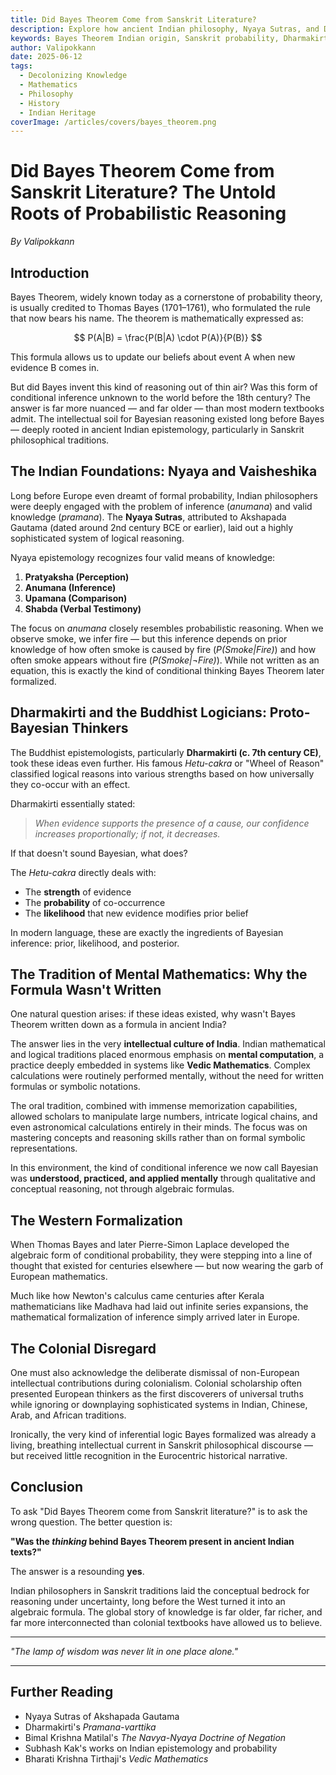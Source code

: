 ```yaml
---
title: Did Bayes Theorem Come from Sanskrit Literature?
description: Explore how ancient Indian philosophy, Nyaya Sutras, and Dharmakirti's Buddhist logic laid the conceptual foundation for what we now call Bayes Theorem.
keywords: Bayes Theorem Indian origin, Sanskrit probability, Dharmakirti Bayesian logic, Nyaya Sutras, ancient Indian epistemology, Vedic Mathematics, Pramana Shastra, Indian philosophy and probability
author: Valipokkann
date: 2025-06-12
tags: 
  - Decolonizing Knowledge
  - Mathematics
  - Philosophy
  - History
  - Indian Heritage
coverImage: /articles/covers/bayes_theorem.png
---
```


# Did Bayes Theorem Come from Sanskrit Literature? The Untold Roots of Probabilistic Reasoning

*By Valipokkann*

## Introduction

Bayes Theorem, widely known today as a cornerstone of probability theory, is usually credited to Thomas Bayes (1701–1761), who formulated the rule that now bears his name. The theorem is mathematically expressed as:

$$
P(A|B) = \frac{P(B|A) \cdot P(A)}{P(B)}
$$

This formula allows us to update our beliefs about event A when new evidence B comes in.

But did Bayes invent this kind of reasoning out of thin air? Was this form of conditional inference unknown to the world before the 18th century? The answer is far more nuanced — and far older — than most modern textbooks admit. The intellectual soil for Bayesian reasoning existed long before Bayes — deeply rooted in ancient Indian epistemology, particularly in Sanskrit philosophical traditions.

## The Indian Foundations: Nyaya and Vaisheshika

Long before Europe even dreamt of formal probability, Indian philosophers were deeply engaged with the problem of inference (*anumana*) and valid knowledge (*pramana*). The **Nyaya Sutras**, attributed to Akshapada Gautama (dated around 2nd century BCE or earlier), laid out a highly sophisticated system of logical reasoning.

Nyaya epistemology recognizes four valid means of knowledge:

1. **Pratyaksha (Perception)**
2. **Anumana (Inference)**
3. **Upamana (Comparison)**
4. **Shabda (Verbal Testimony)**

The focus on *anumana* closely resembles probabilistic reasoning. When we observe smoke, we infer fire — but this inference depends on prior knowledge of how often smoke is caused by fire (*P(Smoke|Fire)*) and how often smoke appears without fire (*P(Smoke|¬Fire)*). While not written as an equation, this is exactly the kind of conditional thinking Bayes Theorem later formalized.

## Dharmakirti and the Buddhist Logicians: Proto-Bayesian Thinkers

The Buddhist epistemologists, particularly **Dharmakirti (c. 7th century CE)**, took these ideas even further. His famous *Hetu-cakra* or "Wheel of Reason" classified logical reasons into various strengths based on how universally they co-occur with an effect.

Dharmakirti essentially stated:

> *When evidence supports the presence of a cause, our confidence increases proportionally; if not, it decreases.*

If that doesn't sound Bayesian, what does?

The *Hetu-cakra* directly deals with:

- The **strength** of evidence
- The **probability** of co-occurrence
- The **likelihood** that new evidence modifies prior belief

In modern language, these are exactly the ingredients of Bayesian inference: prior, likelihood, and posterior.

## The Tradition of Mental Mathematics: Why the Formula Wasn't Written

One natural question arises: if these ideas existed, why wasn't Bayes Theorem written down as a formula in ancient India?

The answer lies in the very **intellectual culture of India**. Indian mathematical and logical traditions placed enormous emphasis on **mental computation**, a practice deeply embedded in systems like **Vedic Mathematics**. Complex calculations were routinely performed mentally, without the need for written formulas or symbolic notations.

The oral tradition, combined with immense memorization capabilities, allowed scholars to manipulate large numbers, intricate logical chains, and even astronomical calculations entirely in their minds. The focus was on mastering concepts and reasoning skills rather than on formal symbolic representations.

In this environment, the kind of conditional inference we now call Bayesian was **understood, practiced, and applied mentally** through qualitative and conceptual reasoning, not through algebraic formulas.

## The Western Formalization

When Thomas Bayes and later Pierre-Simon Laplace developed the algebraic form of conditional probability, they were stepping into a line of thought that existed for centuries elsewhere — but now wearing the garb of European mathematics.

Much like how Newton's calculus came centuries after Kerala mathematicians like Madhava had laid out infinite series expansions, the mathematical formalization of inference simply arrived later in Europe.

## The Colonial Disregard

One must also acknowledge the deliberate dismissal of non-European intellectual contributions during colonialism. Colonial scholarship often presented European thinkers as the first discoverers of universal truths while ignoring or downplaying sophisticated systems in Indian, Chinese, Arab, and African traditions.

Ironically, the very kind of inferential logic Bayes formalized was already a living, breathing intellectual current in Sanskrit philosophical discourse — but received little recognition in the Eurocentric historical narrative.

## Conclusion

To ask "Did Bayes Theorem come from Sanskrit literature?" is to ask the wrong question. The better question is:

**"Was the *thinking* behind Bayes Theorem present in ancient Indian texts?"**

The answer is a resounding **yes**.

Indian philosophers in Sanskrit traditions laid the conceptual bedrock for reasoning under uncertainty, long before the West turned it into an algebraic formula. The global story of knowledge is far older, far richer, and far more interconnected than colonial textbooks have allowed us to believe.

---

*"The lamp of wisdom was never lit in one place alone."*

---

## Further Reading

- Nyaya Sutras of Akshapada Gautama
- Dharmakirti's *Pramana-varttika*
- Bimal Krishna Matilal's *The Navya-Nyaya Doctrine of Negation*
- Subhash Kak's works on Indian epistemology and probability
- Bharati Krishna Tirthaji's *Vedic Mathematics* 